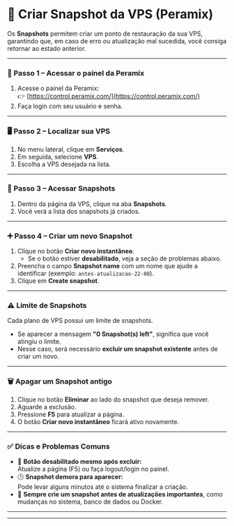 # 📸 Criar Snapshot da VPS (Peramix)

Os **Snapshots** permitem criar um ponto de restauração da sua VPS, garantindo que, em caso de erro ou atualização mal sucedida, você consiga retornar ao estado anterior.

***

### 🔑 Passo 1 – Acessar o painel da Peramix

1. Acesse o painel da Peramix:\
   👉 [https://control.peramix.com/](https://control.peramix.com/)
2. Faça login com seu usuário e senha.

***

### 🖥️ Passo 2 – Localizar sua VPS

1. No menu lateral, clique em **Serviços**.
2. Em seguida, selecione **VPS**.
3. Escolha a VPS desejada na lista.

***

### 📂 Passo 3 – Acessar Snapshots

1. Dentro da página da VPS, clique na aba **Snapshots**.
2. Você verá a lista dos snapshots já criados.

***

### ➕ Passo 4 – Criar um novo Snapshot

1. Clique no botão **Criar novo instantâneo**.
   * Se o botão estiver **desabilitado**, veja a seção de problemas abaixo.
2. Preencha o campo **Snapshot name** com um nome que ajude a identificar (exemplo: `antes-atualizacao-22-08`).
3. Clique em **Create snapshot**.

***

### ⚠️ Limite de Snapshots

Cada plano de VPS possui um limite de snapshots.

* Se aparecer a mensagem **"0 Snapshot(s) left"**, significa que você atingiu o limite.
* Nesse caso, será necessário **excluir um snapshot existente** antes de criar um novo.

***

### 🗑️ Apagar um Snapshot antigo

1. Clique no botão **Eliminar** ao lado do snapshot que deseja remover.
2. Aguarde a exclusão.
3. Pressione **F5** para atualizar a página.
4. O botão **Criar novo instantâneo** ficará ativo novamente.

***

### ✅ Dicas e Problemas Comuns

* 🔄 **Botão desabilitado mesmo após excluir:**\
  Atualize a página (F5) ou faça logout/login no painel.
* 🕒 **Snapshot demora para aparecer:**\
  Pode levar alguns minutos até o sistema finalizar a criação.
* 💾 **Sempre crie um snapshot antes de atualizações importantes**, como mudanças no sistema, banco de dados ou Docker.

***



***
